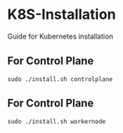 # K8S-Installation
Guide for Kubernetes installation

## For Control Plane
```
sudo ./install.sh controlplane
```

## For Control Plane
```
sudo ./install.sh workernode
```